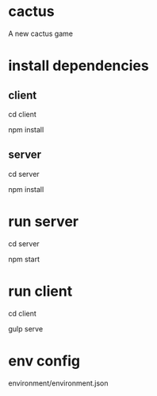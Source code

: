 # cactus
A new cactus game

# install dependencies

## client
cd client

npm install

## server
cd server

npm install

# run server

cd server

npm start

# run client

cd client

gulp serve

# env config

environment/environment.json